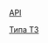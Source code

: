 [API](https://github.com/Foton512/dognet/wiki/API)


[Типа ТЗ](https://github.com/Foton512/dognet/wiki/типа-ТЗ)
